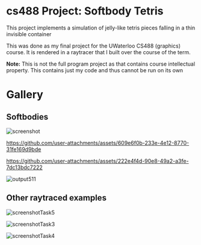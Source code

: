 # cs488 Project: Softbody Tetris

This project implements a simulation of jelly-like tetris pieces falling in a thin invisible container

This was done as my final project for the UWaterloo CS488 (graphics) course. It is rendered in a raytracer that I built over the course of the term.

**Note:** This is not the full program project as that contains course intellectual property. This contains just my code and thus cannot be run on its own

# Gallery
## Softbodies
![screenshot](https://github.com/user-attachments/assets/e1d3e466-cc1a-4cdb-9187-1aa10e18d174)



https://github.com/user-attachments/assets/609e6f0b-233e-4e12-8770-31fe169d9bde



https://github.com/user-attachments/assets/222e4f4d-90e8-49a2-a3fe-7dc13bdc7222

![output511](https://github.com/user-attachments/assets/88a45ea2-063a-4fed-bc3d-e5900a20ddd4)


## Other raytraced examples

![screenshotTask5](https://github.com/user-attachments/assets/6cf2f769-c57f-4b3b-b9a2-38d11f26af34)


![screenshotTask3](https://github.com/user-attachments/assets/6cdb133d-048f-42b8-a763-e00240a69b9a)


![screenshotTask4](https://github.com/user-attachments/assets/fbee3e75-cca3-495d-9ac6-6718fa8d90bf)
